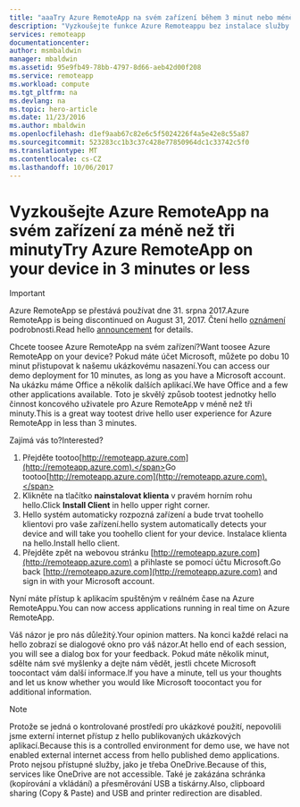 ```yaml
---
title: "aaaTry Azure RemoteApp na svém zařízení během 3 minut nebo méně | Microsoft Docs"
description: "Vyzkoušejte funkce Azure Remoteappu bez instalace služby hello."
services: remoteapp
documentationcenter: 
author: msmbaldwin
manager: mbaldwin
ms.assetid: 95e9fb49-78bb-4797-8d66-aeb42d00f208
ms.service: remoteapp
ms.workload: compute
ms.tgt_pltfrm: na
ms.devlang: na
ms.topic: hero-article
ms.date: 11/23/2016
ms.author: mbaldwin
ms.openlocfilehash: d1ef9aab67c82e6c5f5024226f4a5e42e8c55a87
ms.sourcegitcommit: 523283cc1b3c37c428e77850964dc1c33742c5f0
ms.translationtype: MT
ms.contentlocale: cs-CZ
ms.lasthandoff: 10/06/2017
---
```

# <a name="try-azure-remoteapp-on-your-device-in-3-minutes-or-less"></a><span data-ttu-id="c287e-103">Vyzkoušejte Azure RemoteApp na svém zařízení za méně než tři minuty</span><span class="sxs-lookup"><span data-stu-id="c287e-103">Try Azure RemoteApp on your device in 3 minutes or less</span></span>
> [!IMPORTANT]
> <span data-ttu-id="c287e-104">Azure RemoteApp se přestává používat dne 31. srpna 2017.</span><span class="sxs-lookup"><span data-stu-id="c287e-104">Azure RemoteApp is being discontinued on August 31, 2017.</span></span> <span data-ttu-id="c287e-105">Čtení hello [oznámení](https://go.microsoft.com/fwlink/?linkid=821148) podrobnosti.</span><span class="sxs-lookup"><span data-stu-id="c287e-105">Read hello [announcement](https://go.microsoft.com/fwlink/?linkid=821148) for details.</span></span>
> 
> 

<span data-ttu-id="c287e-106">Chcete toosee Azure RemoteApp na svém zařízení?</span><span class="sxs-lookup"><span data-stu-id="c287e-106">Want toosee Azure RemoteApp on your device?</span></span> <span data-ttu-id="c287e-107">Pokud máte účet Microsoft, můžete po dobu 10 minut přistupovat k našemu ukázkovému nasazení.</span><span class="sxs-lookup"><span data-stu-id="c287e-107">You can access our demo deployment for 10 minutes, as long as you have a Microsoft account.</span></span> <span data-ttu-id="c287e-108">Na ukázku máme Office a několik dalších aplikací.</span><span class="sxs-lookup"><span data-stu-id="c287e-108">We have Office and a few other applications available.</span></span> <span data-ttu-id="c287e-109">Toto je skvělý způsob tootest jednotky hello činnost koncového uživatele pro Azure RemoteApp v méně než tři minuty.</span><span class="sxs-lookup"><span data-stu-id="c287e-109">This is a great way tootest drive hello user experience for Azure RemoteApp in less than 3 minutes.</span></span>

<span data-ttu-id="c287e-110">Zajímá vás to?</span><span class="sxs-lookup"><span data-stu-id="c287e-110">Interested?</span></span>

1. <span data-ttu-id="c287e-111">Přejděte tootoo[http://remoteapp.azure.com](http://remoteapp.azure.com).</span><span class="sxs-lookup"><span data-stu-id="c287e-111">Go tootoo[http://remoteapp.azure.com](http://remoteapp.azure.com).</span></span>
2. <span data-ttu-id="c287e-112">Klikněte na tlačítko **nainstalovat klienta** v pravém horním rohu hello.</span><span class="sxs-lookup"><span data-stu-id="c287e-112">Click **Install Client** in hello upper right corner.</span></span>  
3. <span data-ttu-id="c287e-113">Hello systém automaticky rozpozná zařízení a bude trvat toohello klientovi pro vaše zařízení.</span><span class="sxs-lookup"><span data-stu-id="c287e-113">hello system automatically detects your device and will take you toohello client for your device.</span></span> <span data-ttu-id="c287e-114">Instalace klienta na hello.</span><span class="sxs-lookup"><span data-stu-id="c287e-114">Install hello client.</span></span>
4. <span data-ttu-id="c287e-115">Přejděte zpět na webovou stránku [http://remoteapp.azure.com](http://remoteapp.azure.com) a přihlaste se pomocí účtu Microsoft.</span><span class="sxs-lookup"><span data-stu-id="c287e-115">Go back [http://remoteapp.azure.com](http://remoteapp.azure.com) and  sign in with your Microsoft account.</span></span>

<span data-ttu-id="c287e-116">Nyní máte přístup k aplikacím spuštěným v reálném čase na Azure RemoteAppu.</span><span class="sxs-lookup"><span data-stu-id="c287e-116">You can now access applications running in real time on Azure RemoteApp.</span></span>

<span data-ttu-id="c287e-117">Váš názor je pro nás důležitý.</span><span class="sxs-lookup"><span data-stu-id="c287e-117">Your opinion matters.</span></span> <span data-ttu-id="c287e-118">Na konci každé relaci na hello zobrazí se dialogové okno pro váš názor.</span><span class="sxs-lookup"><span data-stu-id="c287e-118">At hello end of each session, you will see a dialog box for your feedback.</span></span> <span data-ttu-id="c287e-119">Pokud máte několik minut, sdělte nám své myšlenky a dejte nám vědět, jestli chcete Microsoft toocontact vám další informace.</span><span class="sxs-lookup"><span data-stu-id="c287e-119">If you have a minute, tell us your thoughts and let us know whether you would like Microsoft toocontact you for additional information.</span></span>

> [!NOTE]
> <span data-ttu-id="c287e-120">Protože se jedná o kontrolované prostředí pro ukázkové použití, nepovolili jsme externí internet přístup z hello publikovaných ukázkových aplikací.</span><span class="sxs-lookup"><span data-stu-id="c287e-120">Because this is a controlled environment for demo use, we have not enabled external internet access from hello published demo applications.</span></span> <span data-ttu-id="c287e-121">Proto nejsou přístupné služby, jako je třeba OneDrive.</span><span class="sxs-lookup"><span data-stu-id="c287e-121">Because of this, services like OneDrive are not accessible.</span></span> <span data-ttu-id="c287e-122">Také je zakázána schránka (kopírování a vkládání) a přesměrování USB a tiskárny.</span><span class="sxs-lookup"><span data-stu-id="c287e-122">Also, clipboard sharing (Copy & Paste) and USB and printer redirection are disabled.</span></span>  
> 
> 

